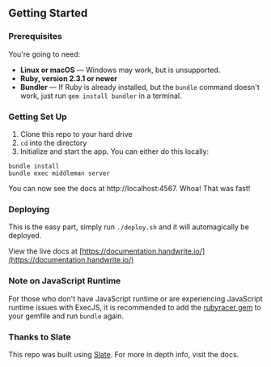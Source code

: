 Getting Started
------------------------------

### Prerequisites

You're going to need:

 - **Linux or macOS** — Windows may work, but is unsupported.
 - **Ruby, version 2.3.1 or newer**
 - **Bundler** — If Ruby is already installed, but the `bundle` command doesn't work, just run `gem install bundler` in a terminal.

### Getting Set Up

1. Clone this repo to your hard drive
2. `cd` into the directory
3. Initialize and start the app. You can either do this locally:

```shell
bundle install
bundle exec middleman server
```

You can now see the docs at http://localhost:4567. Whoa! That was fast!

### Deploying

This is the easy part, simply run `./deploy.sh` and it will automagically be deployed.

View the live docs at [https://documentation.handwrite.io/](https://documentation.handwrite.io/)


### Note on JavaScript Runtime

For those who don't have JavaScript runtime or are experiencing JavaScript runtime issues with ExecJS, it is recommended to add the [rubyracer gem](https://github.com/cowboyd/therubyracer) to your gemfile and run `bundle` again.

### Thanks to Slate
This repo was built using [Slate](https://github.com/slatedocs/slate). For more in depth info, visit the docs. 
